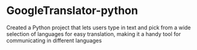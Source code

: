 # GoogleTranslator-python
Created a Python project that lets users type in text and pick from a wide selection of languages for easy translation, making it a handy tool for communicating in different languages
